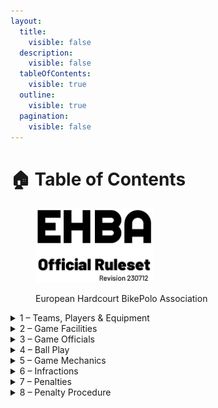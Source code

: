 ```yaml
---
layout:
  title:
    visible: false
  description:
    visible: false
  tableOfContents:
    visible: true
  outline:
    visible: true
  pagination:
    visible: false
---
```


# 🏠 Table of Contents

<figure><img src=".gitbook/assets/ehba logo.jpg" alt="" width="188"><figcaption><p>European Hardcourt BikePolo Association</p></figcaption></figure>

<details>

<summary>1 – Teams, Players &#x26; Equipment</summary>

1. [Team Size](ruleset/section-1-teams-players-and-equipment.md#id-1.1.-team-size)
2. [Team Captains](ruleset/section-1-teams-players-and-equipment.md#id-1.2.-team-captains)
3. [Equipment](ruleset/section-1-teams-players-and-equipment.md#id-1.3.-equipment)
   1. [Uniforms](ruleset/section-1-teams-players-and-equipment.md#id-1.3.1.-uniforms)
   2. [Safety Equipment](ruleset/section-1-teams-players-and-equipment.md#id-1.3.2.-safety-equipment)
   3. [Mallets](ruleset/section-1-teams-players-and-equipment.md#id-1.3.3.-mallets)
   4. [Bicycles](ruleset/section-1-teams-players-and-equipment.md#id-1.3.4.-bicycles)

</details>

<details>

<summary>2 – Game Facilities</summary>

1. [Court](ruleset/section-2-game-facilities.md#id-2.1.-court)
   1. [Size](ruleset/section-2-game-facilities.md#id-2.1.1.-size)
   2. [Boards](ruleset/section-2-game-facilities.md#id-2.1.2.-boards)
   3. [Doors](ruleset/section-2-game-facilities.md#id-2.1.3.-doors)
   4. [Lines](ruleset/section-2-game-facilities.md#id-2.1.4.-lines)
   5. [Tap-in Area](ruleset/section-2-game-facilities.md#id-2.1.5.-tap-in-area)
   6. [Crease](ruleset/section-2-game-facilities.md#id-2.1.6.-crease)
2. [Goals](ruleset/section-2-game-facilities.md#id-2.2.-goals)
3. [Balls](ruleset/section-2-game-facilities.md#id-2.3.-balls)

</details>

<details>

<summary>3 – Game Officials</summary>

1. [Officials](ruleset/section-3-game-officials.md#id-3.1.-officials)
2. [Equipment](ruleset/section-3-game-officials.md#id-3.2.-equipment)
3. [Positioning](ruleset/section-3-game-officials.md#id-3.3.-positioning)
4. [Duties](ruleset/section-3-game-officials.md#id-3.4.-duties)
5. [Hand Signals](ruleset/section-3-game-officials.md#id-3.5.-hand-signals)

</details>

<details>

<summary>4 – Ball Play</summary>

1. [Possession](ruleset/section-4-ball-play.md#id-4.1.-possession)
2. [Shooting](ruleset/section-4-ball-play.md#id-4.2.-shooting)
3. [Shuffling](ruleset/section-4-ball-play.md#id-4.3.-shuffling)
4. [Ball-Jointing](ruleset/section-4-ball-play.md#id-4.4.-ball-jointing)
5. [Scooping](ruleset/section-4-ball-play.md#id-4.5.-scooping)
6. [Carrying](ruleset/section-4-ball-play.md#id-4.6.-carrying)
7. [Grabbing](ruleset/section-4-ball-play.md#id-4.7.-grabbing)
8. [Slapping](ruleset/section-4-ball-play.md#id-4.8.-slapping)

</details>

<details>

<summary>5 – Game Mechanics</summary>

1. [Start of the Game](ruleset/section-5-game-mechanics.md#id-5.1.-start-of-the-game)
2. [The Joust](ruleset/section-5-game-mechanics.md#id-5.2.-the-joust)
3. [Stoppage of Play](ruleset/section-5-game-mechanics.md#id-5.3.-stoppage-of-play)
4. [Restart of Play](ruleset/section-5-game-mechanics.md#id-5.4.-restart-of-play)
5. [End of Game](ruleset/section-5-game-mechanics.md#id-5.5.-end-of-the-game)
6. [Scoring](ruleset/section-5-game-mechanics.md#id-5.6.-scoring)
7. [Ball Out of Play](ruleset/section-5-game-mechanics.md#id-5.7.-ball-out-of-play)
8. [Injury](ruleset/section-5-game-mechanics.md#id-5.8.-injury)
9. [Player Replacement](ruleset/section-5-game-mechanics.md#id-5.9.-player-replacement)
10. [Timeouts](ruleset/section-5-game-mechanics.md#id-5.10.-timeouts)
11. [Shifted Goal Position](ruleset/section-5-game-mechanics.md#id-5.11.-shifted-goal-position)
12. [Unsafe Equipment](ruleset/section-5-game-mechanics.md#id-5.12.-unsafe-equipment)
13. [Bench Mechanics](ruleset/section-5-game-mechanics.md#id-5.13.-bench-mechanics)

</details>

<details>

<summary>6 – Infractions</summary>

**6.1 – Technical Infractions**

1. [Delay of Game](ruleset/section-6-infractions.md#id-6.1.1.-delay-of-game)
2. [Unsporting Behavior](ruleset/section-6-infractions.md#id-6.1.2.-unsporting-behavior)
3. [Interference](ruleset/section-6-infractions.md#id-6.1.3.-interference)
   1. [Bike Interference](ruleset/section-6-infractions.md#id-6.1.3.1.-bike-interference)
   2. [Body Interference](ruleset/section-6-infractions.md#id-6.1.3.2.-body-interference)
   3. [Mallet Interference](ruleset/section-6-infractions.md#id-6.1.3.3.-mallet-interference)



**6.2 – Bike Handling Infractions**

1. [Dabbing](ruleset/section-6-infractions.md#id-6.2.1.-dabbing)
2. [Toppling](ruleset/section-6-infractions.md#id-6.2.2.-toppling)
3. [Bike Contact](ruleset/section-6-infractions.md#id-6.2.3.-bike-contact)



**6.3 – Bodily Contact Infractions**

1. [Extension](ruleset/section-6-infractions.md#id-6.3.1.-extension)
2. [Charging](ruleset/section-6-infractions.md#id-6.3.2.-charging)
3. [Holding](ruleset/section-6-infractions.md#id-6.3.3.-holding)
4. [Kicking](ruleset/section-6-infractions.md#id-6.3.4.-kicking)
5. [Head Contact](ruleset/section-6-infractions.md#id-6.3.5.-head-contact)
6. [Handlebar Contact](ruleset/section-6-infractions.md#id-6.3.6.-handlebar-contact)
7. [Steering Arm Contact](ruleset/section-6-infractions.md#id-6.3.7.-steering-arm-contact)
8. [Flagrance](ruleset/section-6-infractions.md#id-6.3.8.-flagrance)



**6.4 – Mallet and Ball Handling Infractions**

1. [Illegal Ball Handling](ruleset/section-6-infractions.md#id-6.4.1.-illegal-ball-handling)
2. [Slashing](ruleset/section-6-infractions.md#id-6.4.2.-slashing)
3. [Striking](ruleset/section-6-infractions.md#id-6.4.3.-striking)
4. [High Sticking](ruleset/section-6-infractions.md#id-6.4.4.-high-sticking)
5. [Jamming](ruleset/section-6-infractions.md#id-6.4.5.-jamming)
6. [Hooking](ruleset/section-6-infractions.md#id-6.4.6.-hooking)
7. [Throwing](ruleset/section-6-infractions.md#id-6.4.7.-throwing)
8. [Mallet Dropping](ruleset/section-6-infractions.md#id-6.4.8.-mallet-dropping)

</details>

<details>

<summary>7 – Penalties</summary>

1. [Ball Turnover](ruleset/section-7-penalties.md#id-7.1.-ball-turnover)
2. [Minor Penalty](ruleset/section-7-penalties.md#id-7.2.-minor-penalty)
3. [Major Penalty](ruleset/section-7-penalties.md#id-7.3.-major-penalty)
4. [Player Misconduct](ruleset/section-7-penalties.md#id-7.4.-player-misconduct)
5. [Awarded Score](ruleset/section-7-penalties.md#id-7.5.-awarded-score)

</details>

<details>

<summary>8 – Penalty Procedure</summary>

1. [General Procedure](ruleset/section-8-penalty-procedure.md#id-8.1.-general-procedure)
2. [Penalties While in Possession](ruleset/section-8-penalty-procedure.md#id-8.2.-penalties-while-in-possession)
3. [Delayed Penalties](ruleset/section-8-penalty-procedure.md#id-8.3.-delayed-penalties)
4. [Coincidental Penalty](ruleset/section-8-penalty-procedure.md#id-8.4.-coincidental-penalty)
5. [Player Advantage](ruleset/section-8-penalty-procedure.md#id-8.5.-player-advantage)
6. [Personal Fouls](ruleset/section-8-penalty-procedure.md#id-8.6.-personal-fouls)

</details>
